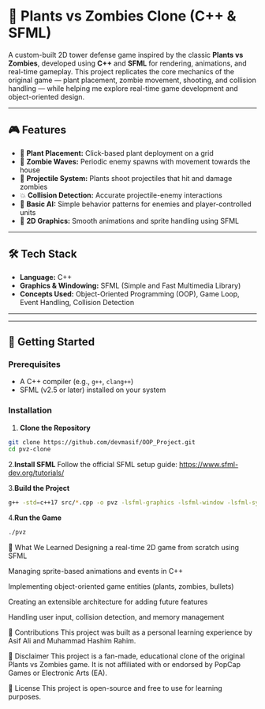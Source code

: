 # 🌱 Plants vs Zombies Clone (C++ & SFML)

A custom-built 2D tower defense game inspired by the classic **Plants vs Zombies**, developed using **C++** and **SFML** for rendering, animations, and real-time gameplay. This project replicates the core mechanics of the original game — plant placement, zombie movement, shooting, and collision handling — while helping me explore real-time game development and object-oriented design.

---

## 🎮 Features

- 🌻 **Plant Placement:** Click-based plant deployment on a grid
- 🧟 **Zombie Waves:** Periodic enemy spawns with movement towards the house
- 🔫 **Projectile System:** Plants shoot projectiles that hit and damage zombies
- 💥 **Collision Detection:** Accurate projectile-enemy interactions
- 🧠 **Basic AI:** Simple behavior patterns for enemies and player-controlled units
- 🎨 **2D Graphics:** Smooth animations and sprite handling using SFML

---

## 🛠️ Tech Stack

- **Language:** C++
- **Graphics & Windowing:** SFML (Simple and Fast Multimedia Library)
- **Concepts Used:** Object-Oriented Programming (OOP), Game Loop, Event Handling, Collision Detection

---
---

## 🚀 Getting Started

### Prerequisites

- A C++ compiler (e.g., `g++`, `clang++`)
- SFML (v2.5 or later) installed on your system

### Installation

1. **Clone the Repository**

```bash
git clone https://github.com/devmasif/OOP_Project.git
cd pvz-clone
```
2.**Install SFML**
Follow the official SFML setup guide: https://www.sfml-dev.org/tutorials/

3.**Build the Project**

```bash
g++ -std=c++17 src/*.cpp -o pvz -lsfml-graphics -lsfml-window -lsfml-system
```

4.**Run the Game**

```bash
./pvz
```

🧠 What We Learned
Designing a real-time 2D game from scratch using SFML

Managing sprite-based animations and events in C++

Implementing object-oriented game entities (plants, zombies, bullets)

Creating an extensible architecture for adding future features

Handling user input, collision detection, and memory management

🤝 Contributions
This project was built as a personal learning experience by Asif Ali and Muhammad Hashim Rahim.

📃 Disclaimer
This project is a fan-made, educational clone of the original Plants vs Zombies game.
It is not affiliated with or endorsed by PopCap Games or Electronic Arts (EA).

📌 License
This project is open-source and free to use for learning purposes.

